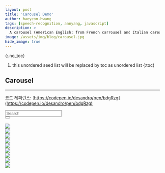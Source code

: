 ```yaml
---
layout: post
title: 'Carousel Demo' 
author: haeyeon.hwang
tags: [speech-recognition, annyang, javascript]
description: >
  A carousel (American English: from French carrousel and Italian carosello), roundabout (British English), or merry-go-round, is a type of amusement ride consisting of a rotating circular platform with seats for riders. The "seats" are traditionally in the form of rows of wooden horses or other animals mounted on posts, many of which are moved up and down by gears to simulate galloping, to the accompaniment of looped circus music.[citation needed] This leads to one of the alternative American names, the galloper (however see ‘direction of rotation’ below). Other popular names are jumper, horseabout, and flying horses `wiki`
image: /assets/img/blog/carousel.jpg
hide_image: true
---
```


{:.no_toc}
1. this unordered seed list will be replaced by toc as unordered list
{:toc}

## **Carousel**

---

코드 레퍼런스: [https://codepen.io/desandro/pen/bdgRzg](https://codepen.io/desandro/pen/bdgRzg)


<link href="/assets/css/bootstrap-3.1.1.min.css" rel="stylesheet" type="text/css"/>
<link href="/assets/css/hydejack-8.4.0.css" rel="stylesheet" type="text/css"/>
<link href="/assets/css/owl.carousel.min.css" rel="stylesheet" type="text/css"/>

<script src="/assets/js/jquery-1.10.2.min.js"></script>
<script src="/assets/js/jquery-ui-1.10.4.min.js"></script>
<script src="/assets/js/bootstrap-3.1.1.min.js"></script>

<script src="h/assets/js/owl.carousel.min.js"></script>

<div id='carousel-demo-block' class='container-fluid'>
  <div class="row">
    <div class="input-group input-group-lg">
      <input type="text" id="carousel-demo-input" class="form-control" placeholder="Search">
      <div class="input-group-btn">
        <button id="carousel-demo-btn" class="btn btn-default" type="submit"><i class="glyphicon glyphicon-search"></i></button>
      </div>
      <br>
    </div>
    <div class="owl-carousel owl-theme">
      <div>
        <img src="https://s3-us-west-2.amazonaws.com/s.cdpn.io/82/orange-tree.jpg" />
      </div>
      <div>
        <img src="https://s3-us-west-2.amazonaws.com/s.cdpn.io/82/submerged.jpg" />
      </div>
      <div>
        <img src="https://s3-us-west-2.amazonaws.com/s.cdpn.io/82/look-out.jpg" />
      </div>
      <div>
        <img src="https://s3-us-west-2.amazonaws.com/s.cdpn.io/82/one-world-trade.jpg" />
      </div>
      <div>
        <img src="https://s3-us-west-2.amazonaws.com/s.cdpn.io/82/drizzle.jpg" />
      </div>
      <div>
        <img src="https://s3-us-west-2.amazonaws.com/s.cdpn.io/82/cat-nose.jpg" />
      </div>
      <div>
        <img src="https://s3-us-west-2.amazonaws.com/s.cdpn.io/82/contrail.jpg" />
      </div>
      <div>
        <img src="https://s3-us-west-2.amazonaws.com/s.cdpn.io/82/golden-hour.jpg" />
      </div>
      <div>
        <img src="https://s3-us-west-2.amazonaws.com/s.cdpn.io/82/flight-formation.jpg" />
      </div>
    </div>

  </div>
</div>

<script type='text/javascript'>
  var owl = $('.owl-carousel');
  owl.owlCarousel({
    margin: 10,
    nav: true,
    loop: true,
    responsive: {
      0: {
        items: 1
      },
      600: {
        items: 3
      },
      1000: {
        items: 5
      }
    }
  });
</script>